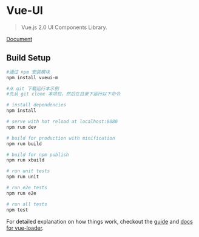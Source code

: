 # Vue-UI

> Vue.js 2.0 UI Components Library.

[Document](https://github.com/mengch/vueui/blob/master/docs/index.md)

## Build Setup

``` bash
#通过 npm 安装模块
npm install vueui-m

#从 git 下载运行本示例
#先从 git clone 本项目，然后在目录下运行以下命令

# install dependencies
npm install

# serve with hot reload at localhost:8080
npm run dev

# build for production with minification
npm run build

# build for npm publish
npm run xbuild

# run unit tests
npm run unit

# run e2e tests
npm run e2e

# run all tests
npm test
```

For detailed explanation on how things work, checkout the [guide](http://vuejs-templates.github.io/webpack/) and [docs for vue-loader](http://vuejs.github.io/vue-loader).
